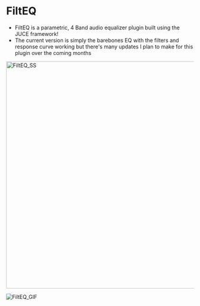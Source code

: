 # FiltEQ 
- FiltEQ is a parametric, 4 Band audio equalizer plugin built using the JUCE framework!
- The current version is simply the barebones EQ with the filters and response curve working but there's many updates I plan to make for this plugin over the coming months



<img width="608" alt="FiltEQ_SS" src="https://user-images.githubusercontent.com/84287389/191141574-dfcf0a19-19ba-444e-b4d9-f97cc3d339d2.png">


![FiltEQ_GIF](https://user-images.githubusercontent.com/84287389/191141581-5632dfc9-d45d-4b24-8284-d47f3fc0f7f0.gif)


